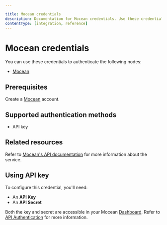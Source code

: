 ```yaml
---

title: Mocean credentials
description: Documentation for Mocean credentials. Use these credentials to authenticate Mocean in n8n, a workflow automation platform.
contentType: [integration, reference]
---
```


# Mocean credentials

You can use these credentials to authenticate the following nodes:

- [Mocean](/integrations/builtin/app-nodes/n8n-nodes-base.mocean.md)

## Prerequisites

Create a [Mocean](https://moceanapi.com/) account.

## Supported authentication methods

- API key

## Related resources

Refer to [Mocean's API documentation](https://moceanapi.com/docs/) for more information about the service.

## Using API key

To configure this credential, you'll need:

- An **API Key**
- An **API Secret**

Both the key and secret are accessible in your Mocean [Dashboard](https://dashboard.moceanapi.com/). Refer to [API Authentication](https://moceanapi.com/docs/#authentication) for more information.

